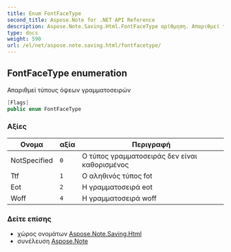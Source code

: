```yaml
---
title: Enum FontFaceType
second_title: Aspose.Note for .NET API Reference
description: Aspose.Note.Saving.Html.FontFaceType αρίθμηση. Απαριθμεί τύπους όψεων γραμματοσειρών
type: docs
weight: 590
url: /el/net/aspose.note.saving.html/fontfacetype/
---
```

## FontFaceType enumeration

Απαριθμεί τύπους όψεων γραμματοσειρών

```csharp
[Flags]
public enum FontFaceType
```

### Αξίες

| Ονομα | αξία | Περιγραφή |
| --- | --- | --- |
| NotSpecified | `0` | Ο τύπος γραμματοσειράς δεν είναι καθορισμένος |
| Ttf | `1` | Ο αληθινός τύπος fot |
| Eot | `2` | Η γραμματοσειρά eot |
| Woff | `4` | Η γραμματοσειρά woff |

### Δείτε επίσης

* χώρος ονομάτων [Aspose.Note.Saving.Html](../../aspose.note.saving.html/)
* συνέλευση [Aspose.Note](../../)


